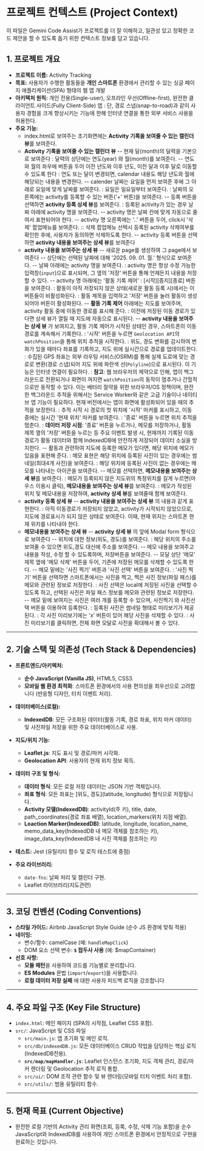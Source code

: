 # 프로젝트 컨텍스트 (Project Context)

이 파일은 Gemini Code Assist가 프로젝트를 더 잘 이해하고, 일관성 있고 정확한 코드 제안을 할 수 있도록 돕기 위한 컨텍스트 정보를 담고 있습니다.

## 1. 프로젝트 개요

- **프로젝트 이름:** Activity Tracking
- **목표:** 사용자가 수행한 활동들을 **개인 스마트폰** 환경에서 관리할 수 있는 싱글 페이지 애플리케이션(SPA) 형태의 웹 앱 개발
- **아키텍처 원칙:** 개인 전용(Single-user), 오프라인 우선(Offline-first), 완전한 클라이언트 사이드(Fully Client-Side) 앱
    : 단, 경로 스냅(snap-to-road)과 같이 사용자 경험을 크게 향상시키는 기능에 한해 인터넷 연결을 통한 외부 서비스 사용을 허용한다.
- **주요 기능:**
    - index.html로 보여주는 초기화면에는 **Activity 기록을 보여줄 수 있는 캘린더 뷰**를 보여준다.
    - **Activity 기록을 보여줄 수 있는 캘린더 뷰**
        -- 현재 달(month)의 달력을 기본으로 보여준다
            : 달력의 상단에는 연도(year) 와 월(month)를 보여준다.
                -- 연도와 월의 좌우에 버튼을 두어 이전 년도와 이후 년도, 이전 달과 이후 달로 이동할 수 있도록 한다
                    : 연도 또는 달이 변경되면, calendar 내용도 해당 년도와 월에 해당되는 내용을 변경한다.
        -- calender 날짜는 요일을 먼저 보여준 후에 그 아래로 요일에 맞게 날짜를 보여준다. 
            : 요일은 일요일부터 보여준다.
            : 날짜의 오른쪽에는 activity를 등록할 수 있는 버튼('+' 버튼)을 보여준다.
                -- 등록 버튼을 선택하면 **activity 등록 상세 뷰**를 보여준다.
            : 등록된 activity가 있는 경우 날짜 아래에 activity 명을 보여준다.
                -- activity 명은 날짜 칸에 맞게 자동으로 줄여서 표현되어야 한다.
                -- activity 명 오른쪽에는 '..' 버튼을 두어, click시 '삭제' 팝업메뉴를 보여준다.
                    :: 삭제 팝업메뉴 선택시 등록된 activity 삭제여부를 확인한 후에, 사용자가 동의하면 삭제하도록 한다.
        -- activity 등록 버튼을 선택하면 **activity 내용을 보여주는 상세 뷰**를 보여준다
    - **activity 내용을 보여주는 상세 뷰**
        -- 새로운 page를 생성하여 그 page에서 보여준다
        -- 상단에는 선택된 날짜에 대해 '2025. 09. 01. 월.' 형식으로 보여준다.
        -- 날짜 아래에는 activity 명을 보여준다.
            : activity 명은 항상 수정 가능한 입력창(`input`)으로 표시되며, 그 옆의 '저장' 버튼을 통해 언제든지 내용을 저장할 수 있다.
        -- activity 명 아래에는 '활동 기록 제어' : [시작][중지][종료] 버튼을 보여준다.
            : 활동이 아직 저장되지 않은 상태(새로운 활동 등록 시)에서는 이 버튼들이 비활성화된다.
            : 활동 제목을 입력하고 '저장' 버튼을 눌러 활동이 생성되어야 버튼이 활성화된다.
        -- **활동 기록 제어** 아래에는 지도를 보여주며, activity 활동 중에 이동한 경로를 표시해 준다.
            : 이전에 저장된 이동 경로가 있다면 상세 뷰가 열릴 때 지도에 자동으로 표시된다.
        -- **activity 내용을 보여주는 상세 뷰** 가 보여지고, 활동 기록 제어가 시작된 상태인 경우, 스마트폰의 이동 경로를 계속해서 기록한다.
            : '시작' 버튼을 누르면 `Geolocation API`의 `watchPosition`을 통해 위치 추적을 시작한다.
            : 위도, 경도 변화를 감시하여 변화가 있을 때마다 좌표를 기록하고, 지도 위에 실시간으로 경로를 업데이트한다.
            : 수집된 GPS 좌표는 외부 라우팅 서비스(OSRM)를 통해 실제 도로에 맞는 경로로 변환(경로 스냅)되어 지도 위에 파란색 선(`Polyline`)으로 표시된다. 이 기능은 인터넷 연결이 필요하다.
            : **참고**: 웹 브라우저의 제약으로 인해, 앱이 백그라운드로 전환되거나 화면이 꺼지면 `watchPosition`의 동작이 멈추거나 간헐적으로만 동작할 수 있다. 이는 배터리 절약을 위한 브라우저/OS 정책이며, 완전한 백그라운드 추적을 위해서는 Service Worker와 같은 고급 기술이나 네이티브 앱 기능이 필요하다. 현재 버전에서는 앱이 화면에 활성화되어 있을 때의 추적을 보장한다.
            : 추적 시작 시 경로의 첫 위치에 '시작' 마커를 표시하고, 이동 중에는 실시간 '현재 위치' 마커를 보여준다.
            : '종료' 버튼을 누르면 위치 추적을 멈춘다.
            : **데이터 저장 시점**: '종료' 버튼을 누르거나, 메모를 저장하거나, 활동 제목 옆의 '저장' 버튼을 누르는 등 주요 이벤트 발생 시, 현재까지 기록된 이동 경로가 활동 데이터와 함께 IndexedDB에 안전하게 저장되어 데이터 소실을 방지한다.
        -- 활동과 관련하여 지도에 등록한 메모가 있다면, 해당 위치에 메모가 있음을 표현해 준다.
            : 메모 표현은 해당 위치에 등록된 사진이 있는 경우에는 썸네일(최대4개 사진)을 보여준다.
            : 해당 위치에 등록된 사진이 없는 경우에는 메모를 나타내는 아이콘을 보여준다.
        -- 메모를 선택하면, **메모내용을 보여주는 상세 뷰**를 보여준다.
            : 메모가 등록되지 않은 지도위의 특정위치를 길게 누르면(마우스 이용시 클릭), **메모내용을 보여주는 상세 뷰**를 보여준다.
            : 메모가 작성된 위치 및 메모내용을 저장하여, **activity 상세 뷰**를 보여줄때 함께 보여준다.
    - **activity 등록 상세 뷰**
        -- **activity 내용을 보여주는 상세 뷰** 의 내용과 같게 표현한다.
            : 아직 이동경로가 저장되지 않았고, activity가 시작되지 않았으므로, 지도에 경로표시가 되지 않은 상태로 보여준다. 이때, 현재 위지는 스마트폰 현재 위치를 나타내야 한다.
    - **메모내용을 보여주는 상세 뷰**
        -- **activity 상세 뷰** 의 앞에 Modal form 형식으로 보여준다
        -- 위치에 대한 정보(위도, 경도)를 보여준다.
            : 해당 위치의 주소를 보여줄 수 있으면 위도,경도 대신에 주소를 보여준다.
        -- 메모 내용을 보여주고 내용을 작성, 수정 할 수 있도록하며, 저장버튼을 보여준다.
        -- 모달 상단 '메모' 제목 옆에 '메모 삭제' 버튼을 두어, 기존에 저장된 메모를 삭제할 수 있도록 한다.
        -- 메모 밑에는 '사진 찍기' 버튼과 '사진 선택' 버튼을 보여준다.
            : '사진 찍기' 버튼을 선택하면 스마트폰에서는 사진을 찍고, 찍은 사진 정보(파일 패스)를 메모와 관련된 정보로 저장한다.
            : 사진 선택은 local에 저장된 사진을 선택할 수 있도록 하고, 선택된 사진은 파일 패스 정보를 메모와 관련된 정보로 저장한다.
        -- 메모 밑에 보여지는 사진은 여러 개를 등록할 수 있으며, 사진찍기 와 사진선택 버튼을 이용하여 등록한다.
            : 등록된 사진은 썸네일 형태로 미리보기가 제공된다.
            : 각 사진 미리보기에는 'x' 버튼이 있어 해당 사진을 삭제할 수 있다.
            : 사진 미리보기를 클릭하면, 전체 화면 모달로 사진을 확대해서 볼 수 있다.
---

## 2. 기술 스택 및 의존성 (Tech Stack & Dependencies)

- **프론트엔드/아키텍처:**
    - **순수 JavaScript (Vanilla JS)**, HTML5, CSS3.
    - **모바일 웹 환경 최적화**: 스마트폰 환경에서의 사용 편의성을 최우선으로 고려합니다 (반응형 디자인, 터치 이벤트 처리).
- **데이터베이스(로컬):**
   - **IndexedDB**: 모든 구조화된 데이터(활동 기록, 경로 좌표, 위치 마커 데이터) 및 사진파일 저장을 위한 주요 데이터베이스로 사용.
- **지도/위치 기능:**
    - **Leaflet.js**: 지도 표시 및 경로/마커 시각화.
    - **Geolocation API**: 사용자의 현재 위치 정보 획득.

- **데이터 구조 및 형식:**
    - **데이터 형식**: 모든 로컬 저장 데이터는 JSON 기반 객체입니다.
    - **좌표 형식**: 모든 좌표는 [위도, 경도](latitude, longitude) 형식으로 저장됩니다.
    - **Activity 모델(IndexedDB)**: activityId(주 키), title, date, path_coordinates(경로 좌표 배열), location_markers(위치 지점 배열).
    - **Loaction Marker(IndexedDB)**: latitude, longitude, location_name, memo_data_key(IndexedDB 내 메모 객체를 참조하는 키), image_data_key(IndexedDB 내 사진 객체를 참조하는 키)
- **테스트:** Jest (유틸리티 함수 및 로직 테스트에 중점)
- **주요 라이브러리:**
    - `date-fns`: 날짜 처리 및 캘린더 구현.
    - Leaflet 라이브러리(지도관련)

---

## 3. 코딩 컨벤션 (Coding Conventions)

- **스타일 가이드:** Airbnb JavaScript Style Guide (순수 JS 환경에 맞춰 적용)
- **네이밍:**
    - 변수/함수: camelCase (예: `handleMapClick`)
    - DOM 요소 선택 변수: **`$` 접두사 사용** (예: $\text{\$mapContainer}$)
- **선호 사항:**
    - **모듈 패턴**을 사용하여 코드를 기능별로 분리합니다.
    - **ES Modules** 문법 (`import`/`export`)을 사용합니다.
    - **로컬 데이터 저장 실패** 에 대한 사용자 피드백 로직을 강조합니다
---

## 4. 주요 파일 구조 (Key File Structure)

- `index.html`: 메인 페이지 (SPA의 시작점, $\text{Leaflet}$ CSS 포함).
- `src/`: JavaScript 및 CSS 파일
    - `src/main.js`: 앱 초기화 및 메인 로직.
    - `src/db/indexedDB.js`: 모든 데이터베이스 CRUD 작업을 담당하는 핵심 로직(IndexedDB전용).
    - **`src/map/mapHandler.js`**: Leaflet 인스턴스 초기화, 지도 객체 관리, 경로/마커 렌더링 및 Geolocation 추적 로직 통합.
    - `src/ui/`: DOM 조작 관련 함수 및 뷰 렌더링(모바일 터치 이벤트 처리 포함).
    - `src/utils/`: 범용 유틸리티 함수.

---

## 5. 현재 목표 (Current Objective)

- 완전한 로컬 기반의 Activity 관리 화면(조회, 등록, 수정, 삭제 기능 포함)을 순수 JavaScript와 IndexedDB를 사용하여 개인 스마트폰 환경에서 안정적으로 구현을 완료하는 것입니다.